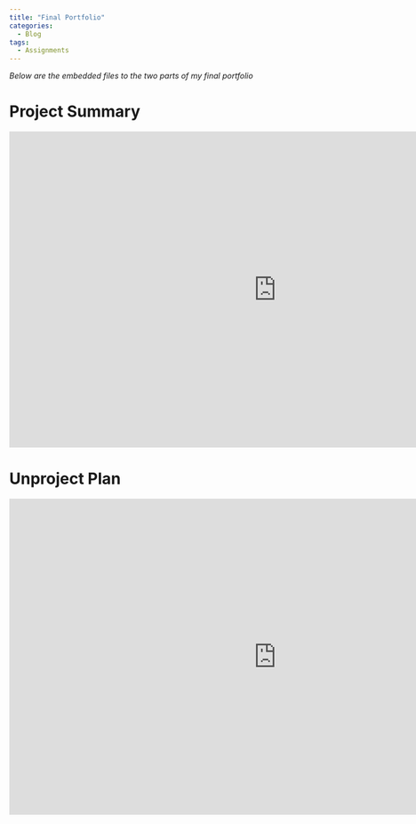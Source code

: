 ```yaml
---
title: "Final Portfolio"
categories:
  - Blog
tags:
  - Assignments
---
```


*Below are the embedded files to the two parts of my final portfolio*

# Project Summary

<iframe src="https://docs.google.com/presentation/d/e/2PACX-1vQpP5XxFXnGHuqZg97v7fIoaS7BHwp5lYMWv-Kgl23t70wBx9mCZ1oUxe2Gzf21w0_olE6d9z7-i8cW/embed?start=false&loop=false&delayms=3000" frameborder="0" width="960" height="569" allowfullscreen="true" mozallowfullscreen="true" webkitallowfullscreen="true"></iframe>

<br>

# Unproject Plan

<iframe src="https://docs.google.com/presentation/d/e/2PACX-1vTTWuw08y2G4tNxRO_JgwXeXgOgVYRl6Zo9Ypgb5MpYe0B392i1VK8zsOcZ-xHRAzlEoGavoYblHeAf/embed?start=false&loop=false&delayms=5000" frameborder="0" width="960" height="569" allowfullscreen="true" mozallowfullscreen="true" webkitallowfullscreen="true"></iframe>
